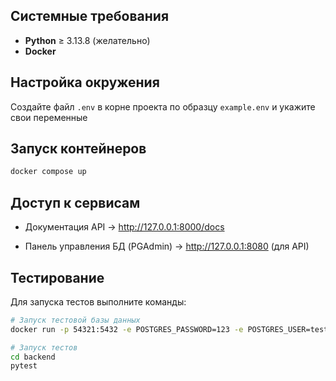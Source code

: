 ## Системные требования

- **Python** ≥ 3.13.8 (желательно)
- **Docker**

## Настройка окружения

Создайте файл `.env` в корне проекта по образцу `example.env` и укажите свои переменные

## Запуск контейнеров

```sh
docker compose up
```

## Доступ к сервисам

- Документация API → http://127.0.0.1:8000/docs

- Панель управления БД (PGAdmin) → http://127.0.0.1:8080 (для API)

## Тестирование
Для запуска тестов выполните команды:
```sh
# Запуск тестовой базы данных
docker run -p 54321:5432 -e POSTGRES_PASSWORD=123 -e POSTGRES_USER=test -e POSTGRES_DB=test --name=test_db -d postgres

# Запуск тестов
cd backend
pytest
```